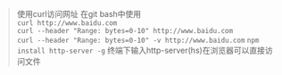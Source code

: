 > 使用curl访问网址 在git bash中使用  
  `curl http://www.baidu.com`  
  `curl --header "Range: bytes=0-10" http://www.baidu.com`  
  `curl --header "Range: bytes=0-10" -v http://www.baidu.com`
> `npm install http-server -g` 终端下输入http-server(hs)在浏览器可以直接访问文件